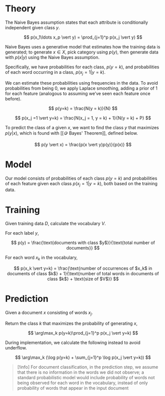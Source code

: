 # Theory
The Naive Bayes assumption states that each attribute is conditionally independent given class $y$.

$$
 p(x_1\ldots x_p \vert y) = \prod_{j=1}^p p(x_j \vert y) 
$$

Naive Bayes uses a generative model that estimates how the training data is generated; to generate $x \in X$, pick category using $p(y)$, then generate data with $p(x \vert y)$ using the Naive Bayes assumption.

Specifically, we have probabilities for each class, $p(y=k)$, and probabilities of each word occurring in a class, $p(x_j = 1 \vert y = k)$.

We can estimate these probabilities using frequencies in the data. To avoid probabilities from being $0$, we apply Laplace smoothing, adding a prior of $1$ for each feature (analogous to assuming we’ve seen each feature once before).

$$
 p(y=k) = \frac{N(y = k)}{N} 
$$


$$
 p(x_j =1 \vert y=k) = \frac{N(x_j = 1, y = k) + 1}{N(y = k) + P} 
$$

To predict the class of a given $x$, we want to find the class $y$ that maximizes $p(y \vert x)$, which is found with [[🪙 Bayes' Theorem]], defined below.

$$
 p(y \vert x) = \frac{p(x \vert y)p(y)}{p(x)} 
$$


# Model
Our model consists of probabilities of each class $p(y=k)$ and probabilities of each feature given each class $p(x_j=1 \vert y=k)$, both based on the training data.

# Training
Given training data $D$, calculate the vocabulary $V$.

For each label $y$,

$$
 p(y) = \frac{\text{documents with class $y$}}{\text{total number of documents}} 
$$

For each word $x_k$ in the vocabulary,

$$
 p(x_k \vert y=k) = \frac{\text{number of occurrences of $x_k$ in documents of class $k$} + 1}{\text{number of total words in documents of class $k$} + \text{size of $V$}} 
$$


# Prediction
Given a document $x$ consisting of words $x_j$.

Return the class $k$ that maximizes the probability of generating $x$,

$$
 \arg\max_k p(y=k)\prod_{j=1}^p p(x_j \vert y=k) 
$$

During implementation, we calculate the following instead to avoid underflow.

$$
 \arg\max_k (\log p(y=k) + \sum_{j=1}^p \log p(x_j \vert y=k)) 
$$


> [!info]
> For document classification, in the prediction step, we assume that there is no information in the words we did not observe; a standard probabilistic model would include probability of words not being observed for each word in the vocabulary, instead of only probability of words that appear in the input document